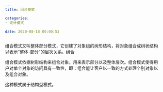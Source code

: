 ```yaml
---
title: 组合模式

categories:
- 设计模式

date: 2020-08-18 00:00:53
---
```

组合模式又叫整体部分模式，它创建了对象组的树形结构，将对象组合成树状结构以表示“整体-部分”的层次关系。组合

组合模式依据树形结构来组合对象，用来表示部分以及整体层次。组合模式使得用户对单个对象的访问具有一致性，即：组合能让客户以一致的方式处理个别对象以及组合对象。

这种模式属于结构型模式。